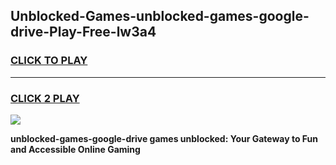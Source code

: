 
## Unblocked-Games-unblocked-games-google-drive-Play-Free-lw3a4
<h3>
<a href="https://premium76.site?title=unblocked-games-google-drive&ref=21A">CLICK TO PLAY</a></h3>
<hr>

<h3>
<a href="https://premium76.site?title=unblocked-games-google-drive&ref=21A">CLICK 2 PLAY</a>
  
</h3>

<a href="https://premium76.site?title=unblocked-games-google-drive&ref=21A"><img src="https://clearcache.store/games.png"></a>


**unblocked-games-google-drive games unblocked: Your Gateway to Fun and Accessible Online Gaming**
